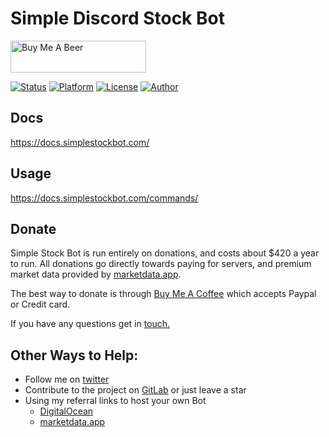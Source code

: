 # Simple Discord Stock Bot


<a href="https://www.buymeacoffee.com/Anson" target="_blank"><img src="https://cdn.buymeacoffee.com/buttons/default-orange.png" alt="Buy Me A Beer" style="height: 51px !important;width: 217px !important;" ></a>

[![Status](https://img.shields.io/badge/status-active-success.svg)]()
[![Platform](https://img.shields.io/badge/platform-Discord-blue.svg)]()
[![License](https://img.shields.io/badge/license-MIT-blue.svg)](/LICENSE)
[![Author](https://img.shields.io/badge/Maintainer-Anson-blue)](https://ansonbiggs.com)

## Docs

https://docs.simplestockbot.com/

## Usage

https://docs.simplestockbot.com/commands/

## Donate

Simple Stock Bot is run entirely on donations, and costs about $420 a year to run. All donations go directly towards paying for servers, and premium market data provided by [marketdata.app](https://dashboard.marketdata.app/marketdata/aff/go/misterbiggs?keyword=repo).

The best way to donate is through [Buy Me A Coffee](https://www.buymeacoffee.com/Anson) which accepts Paypal or Credit card.

If you have any questions get in [touch.](contact.md)

## Other Ways to Help:

- Follow me on [twitter](https://twitter.com/AnsonBiggs)
- Contribute to the project on [GitLab](https://gitlab.com/simple-stock-bots) or just leave a star
- Using my referral links to host your own Bot
  - [DigitalOcean](https://m.do.co/c/6b5df7ef55b6)
  - [marketdata.app](https://dashboard.marketdata.app/marketdata/aff/go/misterbiggs?keyword=repo)
